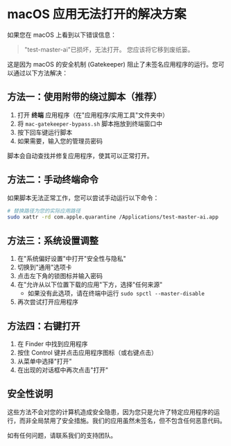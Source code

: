 # macOS 应用无法打开的解决方案

如果您在 macOS 上看到以下错误信息：

> "test-master-ai"已损坏，无法打开。 您应该将它移到废纸篓。

这是因为 macOS 的安全机制 (Gatekeeper) 阻止了未签名应用程序的运行。您可以通过以下方法解决：

## 方法一：使用附带的绕过脚本（推荐）

1. 打开 **终端** 应用程序（在"应用程序/实用工具"文件夹中）
2. 将 `mac-gatekeeper-bypass.sh` 脚本拖放到终端窗口中
3. 按下回车键运行脚本
4. 如果需要，输入您的管理员密码

脚本会自动查找并修复应用程序，使其可以正常打开。

## 方法二：手动终端命令

如果脚本无法正常工作，您可以尝试手动运行以下命令：

```bash
# 替换路径为您的实际应用路径
sudo xattr -rd com.apple.quarantine /Applications/test-master-ai.app
```

## 方法三：系统设置调整

1. 在"系统偏好设置"中打开"安全性与隐私"
2. 切换到"通用"选项卡
3. 点击左下角的锁图标并输入密码
4. 在"允许从以下位置下载的应用"下方，选择"任何来源"
   - 如果没有此选项，请在终端中运行 `sudo spctl --master-disable`
5. 再次尝试打开应用程序

## 方法四：右键打开

1. 在 Finder 中找到应用程序
2. 按住 Control 键并点击应用程序图标（或右键点击）
3. 从菜单中选择"打开"
4. 在出现的对话框中再次点击"打开"

## 安全性说明

这些方法不会对您的计算机造成安全隐患，因为您只是允许了特定应用程序的运行，而非全局禁用了安全措施。我们的应用虽然未签名，但不包含任何恶意代码。

如有任何问题，请联系我们的支持团队。 